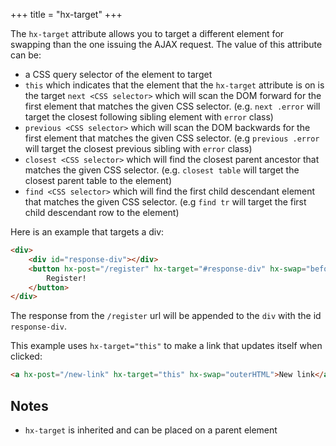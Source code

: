 +++
title = "hx-target"
+++

The `hx-target` attribute allows you to target a different element for swapping than the one issuing the AJAX
request.  The value of this attribute can be:
 
* a CSS query selector of the element to target
* `this` which indicates that the element that the `hx-target` attribute is on is the target
 `next <CSS selector>` which will scan the DOM forward for the first element that matches the given CSS selector. 
    (e.g. `next .error` will target the closest following sibling element with `error` class)
* `previous <CSS selector>` which will scan the DOM backwards for the first element that matches the given CSS selector. 
    (e.g `previous .error` will target the closest previous sibling with `error` class)
* `closest <CSS selector>` which will find the closest parent ancestor that matches the given CSS selector. 
    (e.g. `closest table` will target the closest parent table to the element)
* `find <CSS selector>` which will find the first child descendant element that matches the given CSS selector.
    (e.g `find tr` will target the first child descendant row to the element)

Here is an example that targets a div:

```html
<div>
    <div id="response-div"></div>
    <button hx-post="/register" hx-target="#response-div" hx-swap="beforeend">
        Register!
    </button>
</div>
```

The response from the `/register` url will be appended to the `div` with the id `response-div`.

This example uses `hx-target="this"` to make a link that updates itself when clicked:
```html
<a hx-post="/new-link" hx-target="this" hx-swap="outerHTML">New link</a>
```

## Notes

* `hx-target` is inherited and can be placed on a parent element
